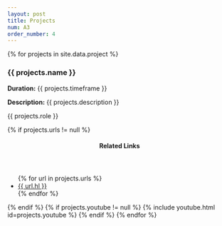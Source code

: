 ```yaml
---
layout: post
title: Projects
num: A3
order_number: 4
---
```


{% for projects in site.data.project %}
  <div class="resume-item" itemscope itemprop="alumniOf" itemtype="http://schema.org/CollegeOrUniversity">
    <h3 class="resume-item-title" itemprop="name">{{ projects.name }}</h3>
    <p class="resume-item-duration"> <b>Duration:</b> {{ projects.timeframe }}</p>
    <p class="resume-item-summary"> <b>Description:</b> {{ projects.description }}</p>
    <p class="resume-item-role">{{ projects.role }}</p>
    {% if projects.urls != null %}
      <header class="section-header">
        <h4>Related Links</h4>
      </header>
      <ul>{% for url in projects.urls %}
        <li><a class="resume-item-urls" href="{{url.u}}">{{ url.hl }}</a></li>
      {% endfor %}</ul>
    {% endif %}
    {% if projects.youtube != null %}
      {% include youtube.html id=projects.youtube %}
    {% endif %}
  <!-- </div> -->
{% endfor %}